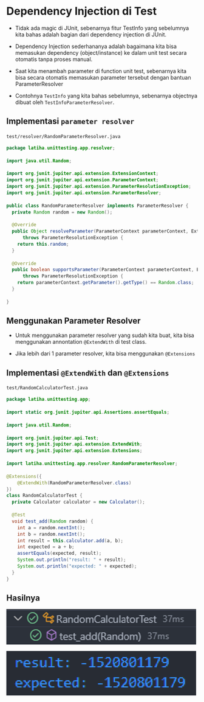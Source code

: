 # Dependency Injection di Test

- Tidak ada magic di JUnit, sebenarnya fitur TestInfo yang sebelumnya kita bahas adalah bagian dari dependency injection di JUnit.

- Dependency Injection sederhananya adalah bagaimana kita bisa memasukan dependency (object/instance) ke dalam unit test secara otomatis tanpa proses manual.

- Saat kita menambah parameter di function unit test, sebenarnya kita bisa secara otomatis memasukan parameter tersebut dengan bantuan ParameterResolver

- Contohnya `TestInfo` yang kita bahas sebelumnya, sebenarnya objectnya dibuat oleh `TestInfoParameterResolver`.

## Implementasi `parameter resolver`

`test/resolver/RandomParameterResolver.java`

```java
package latiha.unittesting.app.resolver;

import java.util.Random;

import org.junit.jupiter.api.extension.ExtensionContext;
import org.junit.jupiter.api.extension.ParameterContext;
import org.junit.jupiter.api.extension.ParameterResolutionException;
import org.junit.jupiter.api.extension.ParameterResolver;

public class RandomParameterResolver implements ParameterResolver {
  private Random random = new Random();

  @Override
  public Object resolveParameter(ParameterContext parameterContext, ExtensionContext extensionContext)
      throws ParameterResolutionException {
    return this.random;
  }

  @Override
  public boolean supportsParameter(ParameterContext parameterContext, ExtensionContext extensionContext)
      throws ParameterResolutionException {
    return parameterContext.getParameter().getType() == Random.class;
  }

}
```

## Menggunakan Parameter Resolver

- Untuk menggunakan parameter resolver yang sudah kita buat, kita bisa menggunakan annontation `@ExtendWith` di test class.

- Jika lebih dari 1 parameter resolver, kita bisa menggunakan `@Extensions`

## Implementasi `@ExtendWith` dan `@Extensions`

`test/RandomCalculatorTest.java`

```java
package latiha.unittesting.app;

import static org.junit.jupiter.api.Assertions.assertEquals;

import java.util.Random;

import org.junit.jupiter.api.Test;
import org.junit.jupiter.api.extension.ExtendWith;
import org.junit.jupiter.api.extension.Extensions;

import latiha.unittesting.app.resolver.RandomParameterResolver;

@Extensions({
    @ExtendWith(RandomParameterResolver.class)
})
class RandomCalculatorTest {
  private Calculator calculator = new Calculator();

  @Test
  void test_add(Random random) {
    int a = random.nextInt();
    int b = random.nextInt();
    int result = this.calculator.add(a, b);
    int expected = a + b;
    assertEquals(expected, result);
    System.out.println("result: " + result);
    System.out.println("expected: " + expected);
  }
}

```

## Hasilnya

![](assets/15-dependency-injection-di-test/2023-11-22-10-45-57-image.png)

![](assets/15-dependency-injection-di-test/2023-11-22-10-46-22-image.png)
